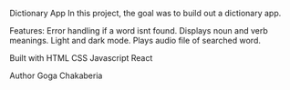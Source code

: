 Dictionary App
In this project, the goal was to build out a dictionary app.

Features:
Error handling if a word isnt found.
Displays noun and verb meanings.
Light and dark mode.
Plays audio file of searched word.

Built with
HTML
CSS
Javascript
React

Author
Goga Chakaberia
